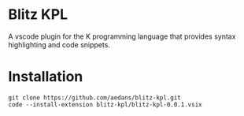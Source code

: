 # Blitz KPL

A vscode plugin for the K programming language that provides syntax highlighting and code snippets.

# Installation

```
git clone https://github.com/aedans/blitz-kpl.git
code --install-extension blitz-kpl/blitz-kpl-0.0.1.vsix
```
